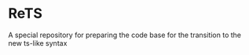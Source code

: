# ReTS
A special repository for preparing the code base for the transition to the new ts-like syntax
